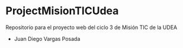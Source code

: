 # ProjectMisionTICUdea
Repositorio para el proyecto web del ciclo 3 de Misión TIC de la UDEA

* Juan Diego Vargas Posada

